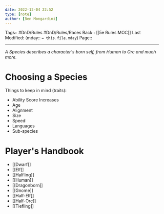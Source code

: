 ```yaml
---
date: 2022-12-04 22:52
type: [note]
author: [Ben Mongardini]
---
```

Tags:: #DnD/Rules #DnD/Rules/Races 
Back:: [[5e Rules MOC]] 
Last Modified: (mday:: `= this.file.mday`)
Page::

---
*A Species describes a character's born self, from Human to Orc and much more.*

# Choosing a Species
Things to keep in mind (traits):
- Ability Score Increases
- Age
- Alignment
- Size
- Speed
- Languages
- Sub-species

# Player's Handbook
- [[Dwarf]]
- [[Elf]]
- [[Halfling]]
- [[Human]]
- [[Dragonborn]]
- [[Gnome]]
- [[Half-Elf]]
- [[Half-Orc]]
- [[Tiefling]]

